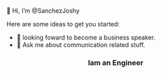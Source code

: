  👋 Hi, I’m @SanchezJoshy

Here are some ideas to get you started:

- 🌱 looking foward to become a business speaker.
- 💬 Ask me about communication related stuff.
<h3 align="center">Iam an
Engineer</h3>
